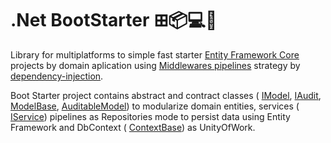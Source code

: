 # .Net BootStarter ⊞📦💻📱

<p>
  Library for multiplatforms to simple fast starter 
  <a href="https://docs.microsoft.com/pt-br/ef/core/get-started/overview/install">Entity Framework Core</a> projects by domain aplication 
  using <a href="https://docs.microsoft.com/pt-br/aspnet/core/fundamentals/middleware/?view=aspnetcore-5.0">Middlewares pipelines</a> strategy by 
  <a href="https://docs.microsoft.com/pt-br/aspnet/core/fundamentals/dependency-injection?view=aspnetcore-5.0">dependency-injection</a>.
</p>

<p>
  Boot Starter project contains abstract and contract classes (
  <a href="https://github.com/atomatus/dot-net-boot-starter/blob/main/Atomatus.Bootstarter/Com.Atomatus.Bootstarter/Model/IModel.cs">IModel</a>, 
  <a href="https://github.com/atomatus/dot-net-boot-starter/blob/main/Atomatus.Bootstarter/Com.Atomatus.Bootstarter/Model/Auditable/IAudit.cs">IAudit</a>, 
  <a href="https://github.com/atomatus/dot-net-boot-starter/blob/main/Atomatus.Bootstarter/Com.Atomatus.Bootstarter/Model/ModelBase.cs">ModelBase</a>, 
  <a href="https://github.com/atomatus/dot-net-boot-starter/blob/main/Atomatus.Bootstarter/Com.Atomatus.Bootstarter/Model/Auditable/AuditableModel.cs">AuditableModel</a>) 
  to modularize domain entities, services (
  <a href="https://github.com/atomatus/dot-net-boot-starter/blob/main/Atomatus.Bootstarter/Com.Atomatus.Bootstarter/Services/IService.cs">IService</a>) 
  pipelines as Repositories mode to persist data using 
  Entity Framework and DbContext (
  <a href="https://github.com/atomatus/dot-net-boot-starter/blob/main/Atomatus.Bootstarter/Com.Atomatus.Bootstarter/Context/ContextBase.cs">ContextBase</a>) as UnityOfWork.
</p>
